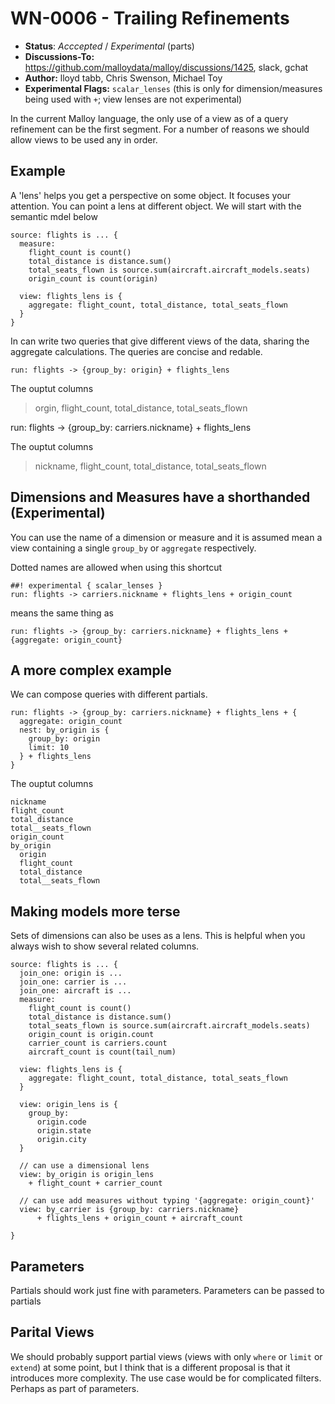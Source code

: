 # WN-0006 - Trailing Refinements

- **Status**: *Acccepted* / *Experimental* (parts) 
- **Discussions-To:**  https://github.com/malloydata/malloy/discussions/1425, slack, gchat
- **Author:** lloyd tabb, Chris Swenson, Michael Toy
- **Experimental Flags:** `scalar_lenses` (this is only for dimension/measures being used with `+`; view lenses are not experimental)

In the current Malloy language, the only use of a view as of a query refinement can be the first segment.  For a number of reasons we should allow views to be used any in order.  

## Example

A 'lens' helps you get a perspective on some object.  It focuses your attention.  You can point a lens at different object.  We will start with the semantic mdel below

```
source: flights is ... {
  measure:
    flight_count is count()
    total_distance is distance.sum()
    total_seats_flown is source.sum(aircraft.aircraft_models.seats)
    origin_count is count(origin)

  view: flights_lens is {
    aggregate: flight_count, total_distance, total_seats_flown
  }
}
```
In  can write two queries that give different views of the data, sharing the aggregate calculations.  The queries are concise and redable.
```
run: flights -> {group_by: origin} + flights_lens
``````

The ouptut columns 

> orgin, flight_count, total_distance, total_seats_flown


run: flights -> {group_by: carriers.nickname} + flights_lens

The ouptut columns 

> nickname, flight_count, total_distance, total_seats_flown


## Dimensions and Measures have a shorthanded (Experimental)

You can use the name of a dimension or measure and it is assumed mean a view containing a single `group_by` or `aggregate` respectively.

Dotted names are allowed when using this shortcut

```
##! experimental { scalar_lenses }
run: flights -> carriers.nickname + flights_lens + origin_count
```

means the same thing as 

```
run: flights -> {group_by: carriers.nickname} + flights_lens + {aggregate: origin_count}
```

## A more complex example
We can compose queries with different partials.

```
run: flights -> {group_by: carriers.nickname} + flights_lens + {
  aggregate: origin_count
  nest: by_origin is {
    group_by: origin 
    limit: 10
  } + flights_lens
}
```

The ouptut columns 

```
nickname
flight_count
total_distance
total__seats_flown
origin_count
by_origin
  origin
  flight_count
  total_distance
  total__seats_flown
```


## Making models more terse

Sets of dimensions can also be uses as a lens.  This is helpful when you always wish to show several related columns.

```
source: flights is ... {
  join_one: origin is ...
  join_one: carrier is ...
  join_one: aircraft is ...
  measure:
    flight_count is count()
    total_distance is distance.sum()
    total_seats_flown is source.sum(aircraft.aircraft_models.seats)
    origin_count is origin.count
    carrier_count is carriers.count
    aircraft_count is count(tail_num)

  view: flights_lens is {
    aggregate: flight_count, total_distance, total_seats_flown
  }

  view: origin_lens is {
    group_by: 
      origin.code 
      origin.state
      origin.city
  }

  // can use a dimensional lens
  view: by_origin is origin_lens
    + flight_count + carrier_count

  // can use add measures without typing '{aggregate: origin_count}'
  view: by_carrier is {group_by: carriers.nickname} 
      + flights_lens + origin_count + aircraft_count

}

```


## Parameters

Partials should work just fine with parameters.  Parameters can be passed to partials
 
## Parital Views

We should probably support partial views (views with only `where` or `limit` or `extend`) at some point, but I think that is a different proposal is that it introduces more complexity.  The use case would be for complicated filters.  Perhaps as part of parameters.
